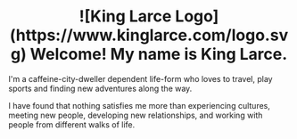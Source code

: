 <h1 align="center">
  ![King Larce Logo](https://www.kinglarce.com/logo.svg) Welcome! My name is King Larce.
</h1>

I'm a caffeine-city-dweller dependent life-form who loves to travel, play sports and finding new adventures along the way. 

I have found that nothing satisfies me more than experiencing cultures, meeting new people, developing new relationships, and working with people from different walks of life.
